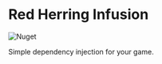 # Red Herring Infusion

![Nuget](https://img.shields.io/nuget/v/RedHerring.Infusion)

Simple dependency injection for your game.